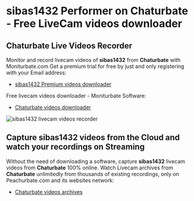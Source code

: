 # sibas1432 Performer on Chaturbate - Free LiveCam videos downloader

## Chaturbate Live Videos Recorder

Monitor and record livecam videos of **sibas1432** from **Chaturbate** with Moniturbate.com
Get a premium trial for free by just and only registering with your Email address:
* [sibas1432 Premium videos downloader](https://moniturbate.com/request-demo-licence-key.html)

Free livecam videos downloader - Moniturbate Software:
* [Chaturbate videos downloader](https://moniturbate.com/moniturbate-download-software.html)

![sibas1432 livecam videos recorder](https://peachurnet.com/templates/moniturbate-software.png)


## Capture sibas1432 videos from the Cloud and watch your recordings on Streaming

Without the need of downloading a software, capture **sibas1432** livecam videos from **Chaturbate** 100% online.
Watch Livecam archives from **Chaturbate** unlimitedly from thousands of existing recordings, only on Peachurbate.com and its websites network:
* [Chaturbate videos archives](https://peachurnet.com/)